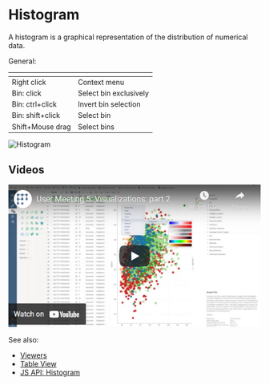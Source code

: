 <!-- TITLE: Histogram -->
<!-- SUBTITLE: -->

# Histogram

A histogram is a graphical representation of the distribution of numerical data.

General:

| []()           |              |
|----------------|--------------|
| Right click    | Context menu |
| Bin: click | Select bin exclusively        |
| Bin: ctrl+click | Invert bin selection         |
| Bin: shift+click | Select bin         |
| Shift+Mouse drag | Select bins         |

![Histogram](../../uploads/gifs/histogram.gif "Histogram")

## Videos

[![Histogram](../../uploads/youtube/visualizations2.png "Open on Youtube")](https://www.youtube.com/watch?v=7MBXWzdC0-I&t=485s)

See also: 
  
  * [Viewers](../viewers.md)
  * [Table View](../../overview/table-view.md)
  * [JS API: Histogram](https://public.datagrok.ai/js/samples/ui/viewers/types/histogram)
